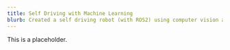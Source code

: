 ```yaml
---
title: Self Driving with Machine Learning
blurb: Created a self driving robot (with ROS2) using computer vision and machine learning (in PyTorch).  
---
```


This is a placeholder.